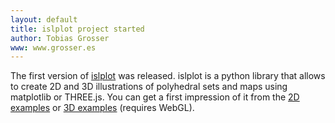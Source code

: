 ```yaml
---
layout: default
title: islplot project started
author: Tobias Grosser
www: www.grosser.es
---
```


The first version of [islplot](https://github.com/tobig/islplot) was
released. islplot is a python library that allows to create 2D and 3D
illustrations of polyhedral sets and maps using matplotlib or
THREE.js. You can get a first impression of it from the [2D examples](http://nbviewer.ipython.org/github/tobig/islplot/blob/master/notebooks/islplot-examples.ipynb) or [3D examples](http://nbviewer.ipython.org/github/tobig/islplot/blob/master/notebooks/islplot-examples-3d.ipynb) (requires WebGL).

